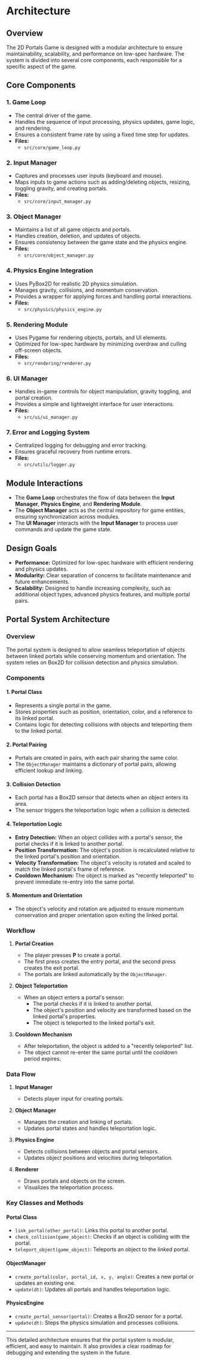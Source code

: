 # Architecture

## Overview

The 2D Portals Game is designed with a modular architecture to ensure maintainability, scalability, and performance on low-spec hardware. The system is divided into several core components, each responsible for a specific aspect of the game.

## Core Components

### 1. **Game Loop**
- The central driver of the game.
- Handles the sequence of input processing, physics updates, game logic, and rendering.
- Ensures a consistent frame rate by using a fixed time step for updates.
- **Files:**
  - `src/core/game_loop.py`

### 2. **Input Manager**
- Captures and processes user inputs (keyboard and mouse).
- Maps inputs to game actions such as adding/deleting objects, resizing, toggling gravity, and creating portals.
- **Files:**
  - `src/core/input_manager.py`

### 3. **Object Manager**
- Maintains a list of all game objects and portals.
- Handles creation, deletion, and updates of objects.
- Ensures consistency between the game state and the physics engine.
- **Files:**
  - `src/core/object_manager.py`

### 4. **Physics Engine Integration**
- Uses PyBox2D for realistic 2D physics simulation.
- Manages gravity, collisions, and momentum conservation.
- Provides a wrapper for applying forces and handling portal interactions.
- **Files:**
  - `src/physics/physics_engine.py`

### 5. **Rendering Module**
- Uses Pygame for rendering objects, portals, and UI elements.
- Optimized for low-spec hardware by minimizing overdraw and culling off-screen objects.
- **Files:**
  - `src/rendering/renderer.py`

### 6. **UI Manager**
- Handles in-game controls for object manipulation, gravity toggling, and portal creation.
- Provides a simple and lightweight interface for user interactions.
- **Files:**
  - `src/ui/ui_manager.py`

### 7. **Error and Logging System**
- Centralized logging for debugging and error tracking.
- Ensures graceful recovery from runtime errors.
- **Files:**
  - `src/utils/logger.py`

## Module Interactions

- The **Game Loop** orchestrates the flow of data between the **Input Manager**, **Physics Engine**, and **Rendering Module**.
- The **Object Manager** acts as the central repository for game entities, ensuring synchronization across modules.
- The **UI Manager** interacts with the **Input Manager** to process user commands and update the game state.

## Design Goals

- **Performance:** Optimized for low-spec hardware with efficient rendering and physics updates.
- **Modularity:** Clear separation of concerns to facilitate maintenance and future enhancements.
- **Scalability:** Designed to handle increasing complexity, such as additional object types, advanced physics features, and multiple portal pairs.

## Portal System Architecture

### Overview
The portal system is designed to allow seamless teleportation of objects between linked portals while conserving momentum and orientation. The system relies on Box2D for collision detection and physics simulation.

### Components

#### 1. **Portal Class**
- Represents a single portal in the game.
- Stores properties such as position, orientation, color, and a reference to its linked portal.
- Contains logic for detecting collisions with objects and teleporting them to the linked portal.

#### 2. **Portal Pairing**
- Portals are created in pairs, with each pair sharing the same color.
- The `ObjectManager` maintains a dictionary of portal pairs, allowing efficient lookup and linking.

#### 3. **Collision Detection**
- Each portal has a Box2D sensor that detects when an object enters its area.
- The sensor triggers the teleportation logic when a collision is detected.

#### 4. **Teleportation Logic**
- **Entry Detection:** When an object collides with a portal's sensor, the portal checks if it is linked to another portal.
- **Position Transformation:** The object's position is recalculated relative to the linked portal's position and orientation.
- **Velocity Transformation:** The object's velocity is rotated and scaled to match the linked portal's frame of reference.
- **Cooldown Mechanism:** The object is marked as "recently teleported" to prevent immediate re-entry into the same portal.

#### 5. **Momentum and Orientation**
- The object's velocity and rotation are adjusted to ensure momentum conservation and proper orientation upon exiting the linked portal.

### Workflow

1. **Portal Creation**
   - The player presses **P** to create a portal.
   - The first press creates the entry portal, and the second press creates the exit portal.
   - The portals are linked automatically by the `ObjectManager`.

2. **Object Teleportation**
   - When an object enters a portal's sensor:
     - The portal checks if it is linked to another portal.
     - The object's position and velocity are transformed based on the linked portal's properties.
     - The object is teleported to the linked portal's exit.

3. **Cooldown Mechanism**
   - After teleportation, the object is added to a "recently teleported" list.
   - The object cannot re-enter the same portal until the cooldown period expires.

### Data Flow

1. **Input Manager**
   - Detects player input for creating portals.

2. **Object Manager**
   - Manages the creation and linking of portals.
   - Updates portal states and handles teleportation logic.

3. **Physics Engine**
   - Detects collisions between objects and portal sensors.
   - Updates object positions and velocities during teleportation.

4. **Renderer**
   - Draws portals and objects on the screen.
   - Visualizes the teleportation process.

### Key Classes and Methods

#### **Portal Class**
- `link_portal(other_portal)`: Links this portal to another portal.
- `check_collision(game_object)`: Checks if an object is colliding with the portal.
- `teleport_object(game_object)`: Teleports an object to the linked portal.

#### **ObjectManager**
- `create_portal(color, portal_id, x, y, angle)`: Creates a new portal or updates an existing one.
- `update(dt)`: Updates all portals and handles teleportation logic.

#### **PhysicsEngine**
- `create_portal_sensor(portal)`: Creates a Box2D sensor for a portal.
- `update(dt)`: Steps the physics simulation and processes collisions.

---

This detailed architecture ensures that the portal system is modular, efficient, and easy to maintain. It also provides a clear roadmap for debugging and extending the system in the future.
